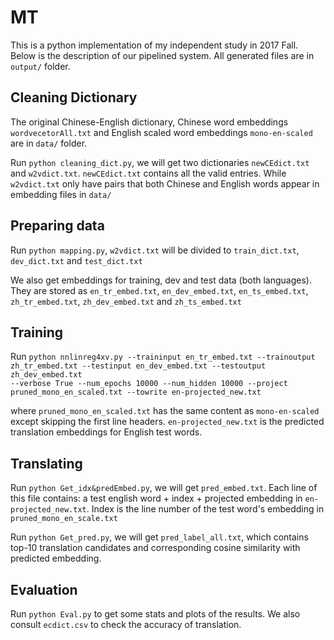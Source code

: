 # MT
This is a python implementation of my independent study in 2017 Fall. Below is the description of our pipelined system. All generated files are in `output/` folder.

## Cleaning Dictionary
The original Chinese-English dictionary, Chinese word embeddings `wordvecetorAll.txt` and English scaled word embeddings `mono-en-scaled` are in `data/` folder.

Run `python cleaning_dict.py`, we will get two dictionaries `newCEdict.txt` and `w2vdict.txt`. `newCEdict.txt` contains all the valid entries. While `w2vdict.txt` only have pairs that both Chinese and English words appear in embedding files in `data/`

## Preparing data

Run `python mapping.py`, `w2vdict.txt` will be divided to `train_dict.txt`, `dev_dict.txt` and `test_dict.txt`

We also get embeddings for training, dev and test data (both languages). They are stored as `en_tr_embed.txt`, `en_dev_embed.txt`, `en_ts_embed.txt`, `zh_tr_embed.txt`, `zh_dev_embed.txt` and `zh_ts_embed.txt`

## Training
Run `python nnlinreg4xv.py --traininput en_tr_embed.txt --trainoutput`<br>`zh_tr_embed.txt --testinput en_dev_embed.txt --testoutput zh_dev_embed.txt`<br>`--verbose True --num_epochs 10000 --num_hidden 10000 --project`<br>`pruned_mono_en_scaled.txt --towrite en-projected_new.txt`

where `pruned_mono_en_scaled.txt` has the same content as `mono-en-scaled` except skipping the first line headers. `en-projected_new.txt` is the predicted translation embeddings for English test words.

## Translating
Run `python Get_idx&predEmbed.py`, we will get `pred_embed.txt`. Each line of this file contains: a test english word + index + projected embedding in `en-projected_new.txt`. Index is the line number of the test word's embedding in `pruned_mono_en_scale.txt`

Run `python Get_pred.py`, we will get `pred_label_all.txt`, which contains top-10 translation candidates and corresponding cosine similarity with predicted embedding.

## Evaluation
Run `python Eval.py` to get some stats and plots of the results. We also consult `ecdict.csv` to check the accuracy of translation.
